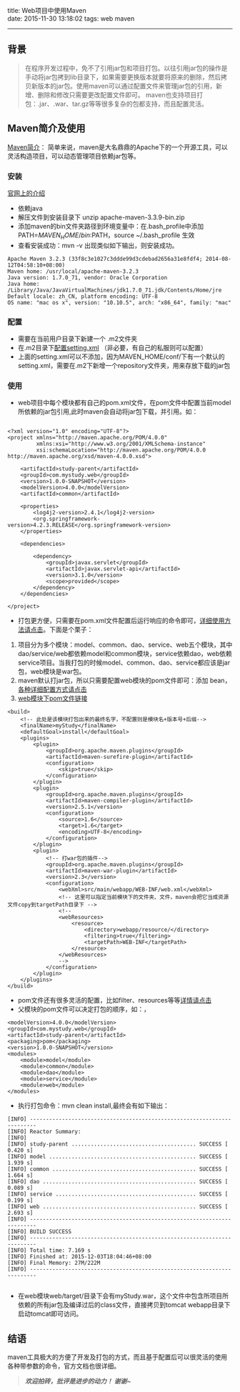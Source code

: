 
title: Web项目中使用Maven	
date: 2015-11-30 13:18:02
tags: web maven

---

## 背景

> 在程序开发过程中，免不了引用jar包和项目打包。以往引用jar包的操作是手动将jar包拷到lib目录下，如果需要更换版本就要将原来的删除，然后拷贝新版本的jar包。使用maven可以通过配置文件来管理jar包的引用，新增、删除和修改只需要更改配置文件即可。 maven也支持项目打包：.jar、.war、tar.gz等等很多复杂的包都支持，而且配置灵活。

<!--more-->

## Maven简介及使用


[Maven简介](http://maven.apache.org/index.html)： 简单来说，maven是大名鼎鼎的Apache下的一个开源工具，可以灵活构造项目，可以动态管理项目依赖jar包等。

### 安装

[官网上的介绍](http://maven.apache.org/install.html)

* 依赖java
* 解压文件到安装目录下 unzip apache-maven-3.3.9-bin.zip
* 添加maven的bin文件夹路径到环境变量中：在.bash_profile中添加PATH=$MAVEN_HOME/bin:$PATH，source ~/.bash_profile 生效
* 查看安装成功：mvn -v 出现类似如下输出，则安装成功。

```
Apache Maven 3.2.3 (33f8c3e1027c3ddde99d3cdebad2656a31e8fdf4; 2014-08-12T04:58:10+08:00)
Maven home: /usr/local/apache-maven-3.2.3
Java version: 1.7.0_71, vendor: Oracle Corporation
Java home: /Library/Java/JavaVirtualMachines/jdk1.7.0_71.jdk/Contents/Home/jre
Default locale: zh_CN, platform encoding: UTF-8
OS name: "mac os x", version: "10.10.5", arch: "x86_64", family: "mac"
```

### 配置

* 需要在当前用户目录下新建一个 .m2文件夹
* 在.m2目录下[配置setting.xml](http://maven.apache.org/settings.html) （非必要，有自己的私服则可以配置）
* 上面的setting.xml可以不添加，因为MAVEN_HOME/conf/下有一个默认的setting.xml，需要在.m2下新增一个repository文件夹，用来存放下载的jar包

### 使用

* web项目中每个模块都有自己的pom.xml文件，在pom文件中配置当前model所依赖的jar包引用,此时maven会自动将jar包下载，并引用。如：

``` 

<?xml version="1.0" encoding="UTF-8"?>
<project xmlns="http://maven.apache.org/POM/4.0.0"
         xmlns:xsi="http://www.w3.org/2001/XMLSchema-instance"
         xsi:schemaLocation="http://maven.apache.org/POM/4.0.0 http://maven.apache.org/xsd/maven-4.0.0.xsd">
         
    <artifactId>study-parent</artifactId>
    <groupId>com.mystudy.web</groupId>
    <version>1.0.0-SNAPSHOT</version>
    <modelVersion>4.0.0</modelVersion>
    <artifactId>common</artifactId>

    <properties>
        <log4j2-version>2.4.1</log4j2-version>
        <org.springframework-version>4.2.3.RELEASE</org.springframework-version>
    </properties>

    <dependencies>

        <dependency>
            <groupId>javax.servlet</groupId>
            <artifactId>javax.servlet-api</artifactId>
            <version>3.1.0</version>
            <scope>provided</scope>
        </dependency>
    </dependencies>

</project>

```

* 打包更方便，只需要在pom.xml文件配置后运行响应的命令即可，[详细使用方法请点击](http://maven.apache.org/run.html)。下面是个栗子：

1. 项目分为多个模块：model、common、dao、service、web五个模块，其中dao/service/web都依赖model和common模块，service依赖dao，web依赖service项目。当我打包的时候model、common、dao、service都应该是jar包，web模块是war包。
2. maven默认打jar包，所以只需要配置web模块的pom文件即可：添加<build> bean，[各种详细配置方式请点击](http://maven.apache.org/guides/mini/guide-configuring-plugins.html)
3. [web模块下pom文件链接](https://github.com/DDimples/myStudy/blob/master/webDemo/web/pom.xml)

```
<build>
    <!-- 此处是该模块打包出来的最终名字，不配置则是模块名+版本号+后缀-->
    <finalName>myStudy</finalName>
    <defaultGoal>install</defaultGoal>
    <plugins>
        <plugin>
            <groupId>org.apache.maven.plugins</groupId>
            <artifactId>maven-surefire-plugin</artifactId>
            <configuration>
                <skip>true</skip>
            </configuration>
        </plugin>
        <plugin>
            <groupId>org.apache.maven.plugins</groupId>
            <artifactId>maven-compiler-plugin</artifactId>
            <version>2.5.1</version>
            <configuration>
                <source>1.6</source>
                <target>1.6</target>
                <encoding>UTF-8</encoding>
            </configuration>
        </plugin>
        <plugin>
            <!-- 打war包的插件-->
            <groupId>org.apache.maven.plugins</groupId>
            <artifactId>maven-war-plugin</artifactId>
            <version>2.3</version>
            <configuration>
                <webXml>src/main/webapp/WEB-INF/web.xml</webXml>
                <!-- 这里可以指定当前模块下的文件夹、文件，maven会把它当成资源文件copy到targetPath目录下 -->
                <!--  
                <webResources>
                    <resource>
                        <directory>webapp/resource/</directory>
                        <filtering>true</filtering>
                        <targetPath>WEB-INF</targetPath>
                    </resource>
                </webResources>
                -->
            </configuration>
        </plugin>
    </plugins>
</build>
```

* pom文件还有很多灵活的配置，比如filter、resources等等[详情请点击](http://maven.apache.org/plugins/maven-resources-plugin/examples/filter.html)
* 父模块的pom文件可以决定打包的顺序，如：，

```
<modelVersion>4.0.0</modelVersion>
<groupId>com.mystudy.web</groupId>
<artifactId>study-parent</artifactId>
<packaging>pom</packaging>
<version>1.0.0-SNAPSHOT</version>
<modules>
    <module>model</module>
    <module>common</module>
    <module>dao</module>
    <module>service</module>
    <module>web</module>
</modules>
```

* 执行打包命令：mvn clean install,最终会有如下输出：

```
[INFO] ------------------------------------------------------------------------
[INFO] Reactor Summary:
[INFO] 
[INFO] study-parent ....................................... SUCCESS [  0.420 s]
[INFO] model .............................................. SUCCESS [  1.939 s]
[INFO] common ............................................. SUCCESS [  1.664 s]
[INFO] dao ................................................ SUCCESS [  0.089 s]
[INFO] service ............................................ SUCCESS [  0.199 s]
[INFO] web ................................................ SUCCESS [  2.693 s]
[INFO] ------------------------------------------------------------------------
[INFO] BUILD SUCCESS
[INFO] ------------------------------------------------------------------------
[INFO] Total time: 7.169 s
[INFO] Finished at: 2015-12-03T18:04:46+08:00
[INFO] Final Memory: 27M/222M
[INFO] ------------------------------------------------------------------------


```

* 在web模块web/target/目录下会有myStudy.war，这个文件中包含所项目所依赖的所有jar包及编译过后的class文件，直接拷贝到tomcat  webapp目录下启动tomcat即可访问。


## 结语

maven工具极大的方便了开发及打包的方式，而且基于配置后可以很灵活的使用各种带参数的命令，官方文档也很详细。


> ***欢迎拍砖，批评是进步的动力！ 谢谢~***






